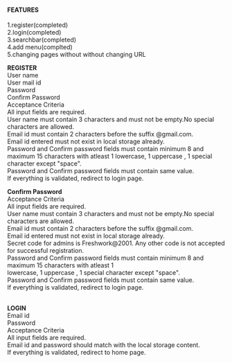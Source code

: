 #### FEATURES
1.register(completed)<br>
2.login(completed)<br>
3.searchbar(completed)<br>
4.add menu(complted)<br>
5.changing pages without without changing URL<br>

<strong>REGISTER</strong><br>
User name<br>
User mail id<br>
Password<br>
Confirm Password<br>
Acceptance Criteria<br>
All input fields are required.<br>
User name must contain 3 characters and must not be empty.No special characters are allowed.<br>
Email id must contain 2 characters before the suffix @gmail.com.<br>
Email id entered must not exist in local storage already.<br>
Password and Confirm password fields must contain minimum 8 and maximum 15 characters with atleast 1 lowercase, 1 uppercase , 1 special character except "space".<br>
Password and Confirm password fields must contain same value.<br>
If everything is validated, redirect to login page.<br>

<strong>Confirm Password</strong><br>
      Acceptance Criteria<br>
All input fields are required.<br>
User name must contain 3 characters and must not be empty.No special characters are allowed.<br>
Email id must contain 2 characters before the suffix @gmail.com.<br>
Email id entered must not exist in local storage already.<br>
Secret code for admins is Freshwork@2001. Any other code is not accepted for successful registration.<br>
Password and Confirm password fields must contain minimum 8 and maximum 15 characters with atleast 1 <br>lowercase, 1 uppercase , 1 special character except "space".<br>
Password and Confirm password fields must contain same value.<br>
If everything is validated, redirect to login page.<br><br>

<strong>LOGIN</strong><br>
Email id<br>
Password<br>
Acceptance Criteria<br>
All input fields are required.<br>
Email id and password should match with the local storage content.<br>
If everything is validated, redirect to home page.<br>


